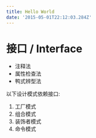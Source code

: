 ```yaml
---
title: Hello World
date: '2015-05-01T22:12:03.284Z'
---
```


# 接口 / Interface
- 注释法
- 属性检查法
- 鸭式辨型法

以下设计模式依赖接口:
1. 工厂模式
2. 组合模式
3. 装饰者模式
4. 命令模式

